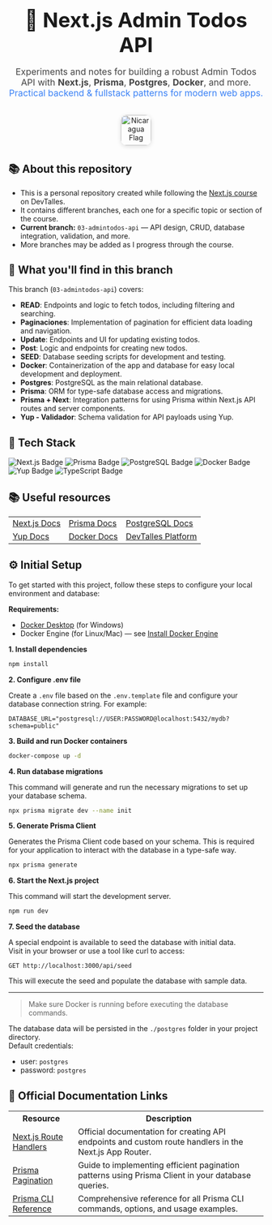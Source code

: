 <div align="center" style="margin-bottom: 2rem;">
  <h1 style="font-size:2.5rem; margin-bottom:0.5rem;">🚀 Next.js Admin Todos API</h1>
  <p style="font-size:1.1rem; color:#444;">
    Experiments and notes for building a robust Admin Todos API with <b>Next.js</b>, <b>Prisma</b>, <b>Postgres</b>, <b>Docker</b>, and more.<br>
    <span style="color:#3b82f6;">Practical backend & fullstack patterns for modern web apps.</span>
  </p>
  <img src="https://upload.wikimedia.org/wikipedia/commons/1/19/Flag_of_Nicaragua.svg" alt="Nicaragua Flag" width="60" style="margin-top:1rem; border-radius: 12px; box-shadow: 0 2px 8px #0002;" />
</div>

## 📚 About this repository

<ul>
  <li>This is a personal repository created while following the <a href="https://cursos.devtalles.com/courses/nextjs" target="_blank">Next.js course</a> on DevTalles.</li>
  <li>It contains different branches, each one for a specific topic or section of the course.</li>
  <li><b>Current branch:</b> <code>03-admintodos-api</code> — API design, CRUD, database integration, validation, and more.</li>
  <li>More branches may be added as I progress through the course.</li>
</ul>

## 📝 What you'll find in this branch

This branch (<code>03-admintodos-api</code>) covers:

- **READ**: Endpoints and logic to fetch todos, including filtering and searching.
- **Paginaciones**: Implementation of pagination for efficient data loading and navigation.
- **Update**: Endpoints and UI for updating existing todos.
- **Post**: Logic and endpoints for creating new todos.
- **SEED**: Database seeding scripts for development and testing.
- **Docker**: Containerization of the app and database for easy local development and deployment.
- **Postgres**: PostgreSQL as the main relational database.
- **Prisma**: ORM for type-safe database access and migrations.
- **Prisma + Next**: Integration patterns for using Prisma within Next.js API routes and server components.
- **Yup - Validador**: Schema validation for API payloads using Yup.

## 🚀 Tech Stack

<p>
  <img src="https://img.shields.io/badge/Next.js-Server%20Components-black?logo=next.js" alt="Next.js Badge" />
  <img src="https://img.shields.io/badge/Prisma-ORM-2D3748?logo=prisma&logoColor=white" alt="Prisma Badge" />
  <img src="https://img.shields.io/badge/PostgreSQL-Database-4169E1?logo=postgresql&logoColor=white" alt="PostgreSQL Badge" />
  <img src="https://img.shields.io/badge/Docker-Containerization-2496ED?logo=docker&logoColor=white" alt="Docker Badge" />
  <img src="https://img.shields.io/badge/Yup-Validation-4B32C3?logo=yup&logoColor=white" alt="Yup Badge" />
  <img src="https://img.shields.io/badge/TypeScript-Type%20Safety-3178C6?logo=typescript&logoColor=white" alt="TypeScript Badge" />
</p>

## 📚 Useful resources

<table>
  <tr>
    <td><a href="https://nextjs.org/docs" target="_blank">Next.js Docs</a></td>
    <td><a href="https://www.prisma.io/docs" target="_blank">Prisma Docs</a></td>
    <td><a href="https://www.postgresql.org/docs/" target="_blank">PostgreSQL Docs</a></td>
  </tr>
  <tr>
    <td><a href="https://yup.dev/" target="_blank">Yup Docs</a></td>
    <td><a href="https://docs.docker.com/" target="_blank">Docker Docs</a></td>
    <td><a href="https://cursos.devtalles.com/" target="_blank">DevTalles Platform</a></td>
  </tr>
</table>

## ⚙️ Initial Setup

To get started with this project, follow these steps to configure your local environment and database:

**Requirements:**
- [Docker Desktop](https://www.docker.com/products/docker-desktop/) (for Windows)
- Docker Engine (for Linux/Mac) — see [Install Docker Engine](https://docs.docker.com/engine/install/)

**1. Install dependencies**
```bash
npm install
```

**2. Configure .env file**

Create a `.env` file based on the `.env.template` file and configure your database connection string. For example:
```
DATABASE_URL="postgresql://USER:PASSWORD@localhost:5432/mydb?schema=public"
```

**3. Build and run Docker containers**

```bash
docker-compose up -d
```

**4. Run database migrations**

This command will generate and run the necessary migrations to set up your database schema.

```bash
npx prisma migrate dev --name init
```

**5. Generate Prisma Client**

Generates the Prisma Client code based on your schema. This is required for your application to interact with the database in a type-safe way.
```bash
npx prisma generate
```

**6. Start the Next.js project**

This command will start the development server.
```bash
npm run dev
```

**7. Seed the database**

A special endpoint is available to seed the database with initial data.  
Visit in your browser or use a tool like curl to access:

``````
GET http://localhost:3000/api/seed

``````

This will execute the seed and populate the database with sample data.

---

> Make sure Docker is running before executing the database commands.

The database data will be persisted in the `./postgres` folder in your project directory.  
Default credentials:  
- user: `postgres`  
- password: `postgres`

## 📖 Official Documentation Links

<table>
  <tr>
    <th>Resource</th>
    <th>Description</th>
  </tr>
  <tr>
    <td><a href="https://nextjs.org/docs/app/api-reference/file-conventions/route" target="_blank">Next.js Route Handlers</a></td>
    <td>Official documentation for creating API endpoints and custom route handlers in the Next.js App Router.</td>
  </tr>
  <tr>
    <td><a href="https://www.prisma.io/docs/orm/prisma-client/queries/pagination" target="_blank">Prisma Pagination</a></td>
    <td>Guide to implementing efficient pagination patterns using Prisma Client in your database queries.</td>
  </tr>
  <tr>
    <td><a href="https://www.prisma.io/docs/orm/reference/prisma-cli-reference" target="_blank">Prisma CLI Reference</a></td>
    <td>Comprehensive reference for all Prisma CLI commands, options, and usage examples.</td>
  </tr>
</table>
